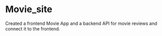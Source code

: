 # Movie_site
Created a frontend Movie App and a backend API for movie reviews and connect it to the frontend.

